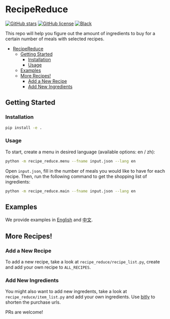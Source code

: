 # RecipeReduce

[![GitHub stars](https://img.shields.io/github/stars/qibinc/RecipeReduce)](https://github.com/qibinc/RecipeReduce/stargazers)
[![GitHub license](https://img.shields.io/github/license/qibinc/RecipeReduce)](https://github.com/qibinc/RecipeReduce/blob/master/LICENSE)
[![Black](https://img.shields.io/badge/code%20style-black-000000.svg)](https://github.com/ambv/black)

This repo will help you figure out the amount of ingredients to buy for a certain number of meals with selected recipes.

- [RecipeReduce](#recipereduce)
  - [Getting Started](#getting-started)
    - [Installation](#installation)
    - [Usage](#usage)
  - [Examples](#examples)
  - [More Recipes!](#more-recipes)
    - [Add a New Recipe](#add-a-new-recipe)
    - [Add New Ingredients](#add-new-ingredients)

## Getting Started

### Installation

```bash
pip install -e .
```

### Usage

To start, create a menu in desired language (available options: en / zh):

```bash
python -m recipe_reduce.menu --fname input.json --lang en
```

Open `input.json`, fill in the number of meals you would like to have for each recipe. Then, run the following command to get the shopping list of ingredients:

```bash
python -m recipe_reduce.main --fname input.json --lang en
```

## Examples

We provide examples in [English](/examples.md) and [中文](/examples_zh.md).

## More Recipes!

### Add a New Recipe

To add a new recipe, take a look at  `recipe_reduce/recipe_list.py`, create and add your own recipe to `ALL_RECIPES`.

### Add New Ingredients

You might also want to add new ingredents, take a look at `recipe_reduce/item_list.py` and add your own ingredients. Use [bitly](https://bitly.com/) to shorten the purchase urls.

PRs are welcome!
